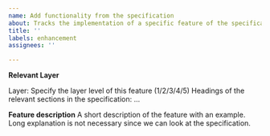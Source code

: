 ```yaml
---
name: Add functionality from the specification
about: Tracks the implementation of a specific feature of the specification
title: ''
labels: enhancement
assignees: ''

---
```


**Relevant Layer**

Layer: Specify the layer level of this feature (1/2/3/4/5)
Headings of the relevant sections in the specification: ...

**Feature description**
A short description of the feature with an example. Long explanation is not necessary since we can look at the specification.
